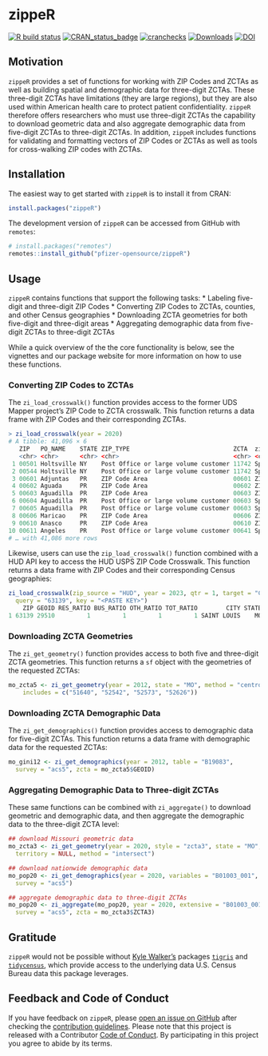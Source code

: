 
<!-- README.md is generated from README.Rmd. Please edit that file -->

# zippeR

[![R build
status](https://github.com/pfizer-opensource/zippeR/workflows/R-CMD-check/badge.svg)](https://github.com/pfizer-opensource/zippeR/actions)
[![CRAN_status_badge](https://www.r-pkg.org/badges/version/zippeR)](https://cran.r-project.org/package=zippeR)
[![cranchecks](https://badges.cranchecks.info/worst/zippeR.svg)](https://cran.r-project.org/web/checks/check_results_zippeR.html)
[![Downloads](https://cranlogs.r-pkg.org/badges/zippeR?color=brightgreen)](https://www.r-pkg.org/pkg/zippeR)
[![DOI](https://img.shields.io/badge/DOI-10.32614%2FCRAN.package.zippeR-blue)](https://doi.org/10.32614/CRAN.package.zippeR)

## Motivation

`zippeR` provides a set of functions for working with ZIP Codes and
ZCTAs as well as building spatial and demographic data for three-digit
ZCTAs. These three-digit ZCTAs have limitations (they are large
regions), but they are also used within American health care to protect
patient confidentiality. `zippeR` therefore offers researchers who must
use three-digit ZCTAs the capability to download geometric data and also
aggregate demographic data from five-digit ZCTAs to three-digit ZCTAs.
In addition, `zippeR` includes functions for validating and formatting
vectors of ZIP Codes or ZCTAs as well as tools for cross-walking ZIP
codes with ZCTAs.

## Installation

The easiest way to get started with `zippeR` is to install it from CRAN:

``` r
install.packages("zippeR")
```

The development version of `zippeR` can be accessed from GitHub with
`remotes`:

``` r
# install.packages("remotes")
remotes::install_github("pfizer-opensource/zippeR")
```

## Usage

`zippeR` contains functions that support the following tasks: \*
Labeling five-digit and three-digit ZIP Codes \* Converting ZIP Codes to
ZCTAs, counties, and other Census geographies \* Downloading ZCTA
geometries for both five-digit and three-digit areas \* Aggregating
demographic data from five-digit ZCTAs to three-digit ZCTAs

While a quick overview of the the core functionality is below, see the
vignettes and our package website for more information on how to use
these functions.

### Converting ZIP Codes to ZCTAs

The `zi_load_crosswalk()` function provides access to the former UDS
Mapper project’s ZIP Code to ZCTA crosswalk. This function returns a
data frame with ZIP Codes and their corresponding ZCTAs.

``` r
> zi_load_crosswalk(year = 2020)
# A tibble: 41,096 × 6                                                                                                                                                                                 
   ZIP   PO_NAME    STATE ZIP_TYPE                             ZCTA  zip_join_type       
   <chr> <chr>      <chr> <chr>                                <chr> <chr>               
 1 00501 Holtsville NY    Post Office or large volume customer 11742 Spatial join to ZCTA
 2 00544 Holtsville NY    Post Office or large volume customer 11742 Spatial join to ZCTA
 3 00601 Adjuntas   PR    ZIP Code Area                        00601 ZIP Matches ZCTA    
 4 00602 Aguada     PR    ZIP Code Area                        00602 ZIP Matches ZCTA    
 5 00603 Aguadilla  PR    ZIP Code Area                        00603 ZIP Matches ZCTA    
 6 00604 Aguadilla  PR    Post Office or large volume customer 00603 Spatial join to ZCTA
 7 00605 Aguadilla  PR    Post Office or large volume customer 00603 Spatial join to ZCTA
 8 00606 Maricao    PR    ZIP Code Area                        00606 ZIP Matches ZCTA    
 9 00610 Anasco     PR    ZIP Code Area                        00610 ZIP Matches ZCTA    
10 00611 Angeles    PR    Post Office or large volume customer 00641 Spatial join to ZCTA
# … with 41,086 more rows
```

Likewise, users can use the `zip_load_crosswalk()` function combined
with a HUD API key to access the HUD USPS ZIP Code Crosswalk. This
function returns a data frame with ZIP Codes and their corresponding
Census geographies:

``` r
zi_load_crosswalk(zip_source = "HUD", year = 2023, qtr = 1, target = "COUNTY",
  query = "63139", key = "<PASTE KEY>")
    ZIP GEOID RES_RATIO BUS_RATIO OTH_RATIO TOT_RATIO        CITY STATE
1 63139 29510         1         1         1         1 SAINT LOUIS    MO
```

### Downloading ZCTA Geometries

The `zi_get_geometry()` function provides access to both five and
three-digit ZCTA geometries. This function returns a `sf` object with
the geometries of the requested ZCTAs:

``` r
mo_zcta5 <- zi_get_geometry(year = 2012, state = "MO", method = "centroid", 
    includes = c("51640", "52542", "52573", "52626"))
```

### Downloading ZCTA Demographic Data

The `zi_get_demographics()` function provides access to demographic data
for five-digit ZCTAs. This function returns a data frame with
demographic data for the requested ZCTAs:

``` r
mo_gini12 <- zi_get_demographics(year = 2012, table = "B19083", 
  survey = "acs5", zcta = mo_zcta5$GEOID)
```

### Aggregating Demographic Data to Three-digit ZCTAs

These same functions can be combined with `zi_aggregate()` to download
geometric and demographic data, and then aggregate the demographic data
to the three-digit ZCTA level:

``` r
## download Missouri geometric data
mo_zcta3 <- zi_get_geometry(year = 2020, style = "zcta3", state = "MO",
  territory = NULL, method = "intersect")

## download nationwide demographic data
mo_pop20 <- zi_get_demographics(year = 2020, variables = "B01003_001", 
  survey = "acs5")

## aggregate demographic data to three-digit ZCTAs
mo_pop20 <- zi_aggregate(mo_pop20, year = 2020, extensive = "B01003_001", 
  survey = "acs5", zcta = mo_zcta3$ZCTA3)
```

## Gratitude

`zippeR` would not be possible without [Kyle
Walker’s](https://walker-data.com) packages
[`tigris`](https://CRAN.R-project.org/package=tigris) and
[`tidycensus`](https://walker-data.com/tidycensus/), which provide
access to the underlying data U.S. Census Bureau data this package
leverages.

## Feedback and Code of Conduct

If you have feedback on `zippeR`, please [open an issue on
GitHub](https://github.com/pfizer-opensource/zippeR/issues) after
checking the [contribution
guidelines](https://github.com/pfizer-opensource/zippeR/blob/main/.github/CONTRIBUTING.md).
Please note that this project is released with a Contributor [Code of
Conduct](https://github.com/pfizer-opensource/zippeR/blob/main/.github/CODE_OF_CONDUCT.md).
By participating in this project you agree to abide by its terms.
